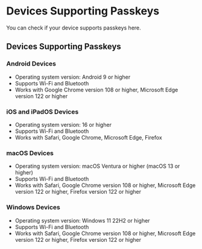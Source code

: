 # Devices Supporting Passkeys

You can check if your device supports passkeys here.

## Devices Supporting Passkeys

### Android Devices
- Operating system version: Android 9 or higher
- Supports Wi-Fi and Bluetooth
- Works with Google Chrome version 108 or higher, Microsoft Edge version 122 or higher

### iOS and iPadOS Devices
- Operating system version: 16 or higher
- Supports Wi-Fi and Bluetooth
- Works with Safari, Google Chrome, Microsoft Edge, Firefox

### macOS Devices
- Operating system version: macOS Ventura or higher (macOS 13 or higher)
- Supports Wi-Fi and Bluetooth
- Works with Safari, Google Chrome version 108 or higher, Microsoft Edge version 122 or higher, Firefox version 122 or higher

### Windows Devices
- Operating system version: Windows 11 22H2 or higher
- Supports Wi-Fi and Bluetooth
- Works with Safari, Google Chrome version 108 or higher, Microsoft Edge version 122 or higher, Firefox version 122 or higher
